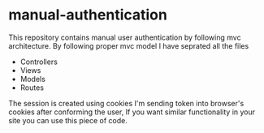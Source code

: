 # manual-authentication
This repository contains manual user authentication by following mvc architecture.
By following proper mvc model I have seprated all the files

- Controllers
- Views
- Models
- Routes

The session is created using cookies I'm sending token into browser's cookies after conforming the user, If you want similar
functionality in your site you can use this piece of code.
